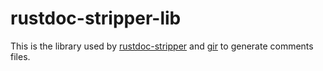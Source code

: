 # rustdoc-stripper-lib

This is the library used by [rustdoc-stripper](https://github.com/GuillaumeGomez/rustdoc-stripper) and [gir](https://github.com/gtk-rs/gir) to generate comments files.
